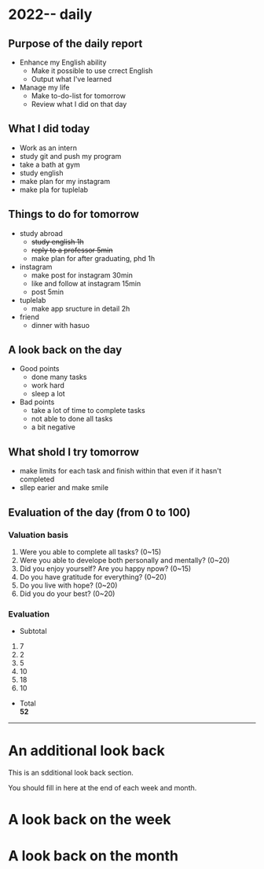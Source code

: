 # 2022-- daily 

## Purpose of the daily report
- Enhance my English ability
  - Make it possible to use crrect English
  - Output what I've learned
- Manage my life
  - Make to-do-list for tomorrow
  - Review what I did on that day

## What I did today
- Work as an intern
- study git and push my program
- take a bath at gym
- study english
- make plan for my instagram
- make pla for tuplelab
## Things to do for tomorrow
- study abroad
  - ~~study english 1h~~
  - ~~reply to a professor 5min~~
  - make plan for after graduating, phd 1h
- instagram
  - make post for instagram 30min
  - like and follow at instagram 15min
  - post 5min
- tuplelab
  - make app sructure in detail 2h
- friend
  - dinner with hasuo
## A look back on the day
- Good points
  - done many tasks
  - work hard
  - sleep a lot 
- Bad points
  - take a lot of time to complete tasks
  - not able to done all tasks
  - a bit negative
## What shold I try tomorrow
  - make limits for each task and finish within that even if it hasn't completed
  - sllep earier and make smile
## Evaluation of the day (from 0 to 100)
### Valuation basis
1. Were you able to complete all tasks? (0~15)
1. Were you able to develope both personally and mentally? (0~20)
1. Did you enjoy yourself? Are you happy npow? (0~15)
1. Do you have gratitude for everything? (0~20)
1. Do you live with hope? (0~20)
1. Did you do your best? (0~20)
### Evaluation
- Subtotal  
1. 7
1. 2
1. 5
1. 10
1. 18
1. 10
- Total  
**52**
---
# An additional look back 
This is an sdditional look back section.

You should fill in here at the end of each week and month.

# A look back on the week

# A look back on the month
